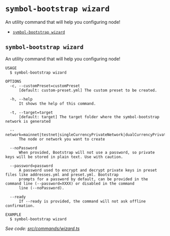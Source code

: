 `symbol-bootstrap wizard`
=========================

An utility command that will help you configuring node!

* [`symbol-bootstrap wizard`](#symbol-bootstrap-wizard)

## `symbol-bootstrap wizard`

An utility command that will help you configuring node!

```
USAGE
  $ symbol-bootstrap wizard

OPTIONS
  -c, --customPreset=customPreset
      [default: custom-preset.yml] The custom preset to be created.

  -h, --help
      It shows the help of this command.

  -t, --target=target
      [default: target] The target folder where the symbol-bootstrap network is generated

  --network=mainnet|testnet|singleCurrencyPrivateNetwork|dualCurrencyPrivateNetwork|customNetwork
      The node or network you want to create

  --noPassword
      When provided, Bootstrap will not use a password, so private keys will be stored in plain text. Use with caution.

  --password=password
      A password used to encrypt and decrypt private keys in preset files like addresses.yml and preset.yml. Bootstrap 
      prompts for a password by default, can be provided in the command line (--password=XXXX) or disabled in the command 
      line (--noPassword).

  --ready
      If --ready is provided, the command will not ask offline confirmation.

EXAMPLE
  $ symbol-bootstrap wizard
```

_See code: [src/commands/wizard.ts](https://github.com/nemtech/symbol-bootstrap/blob/v1.0.8/src/commands/wizard.ts)_
